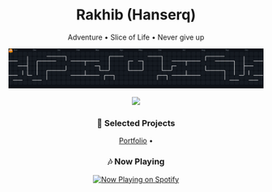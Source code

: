 <h1 align="center">Rakhib (Hanserq)</h1>
<p align="center">Adventure • Slice of Life • Never give up</p>

<!-- Pac-Man animated contribution graph (auto-updates) -->
<p align="center">
  <picture>
    <source media="(prefers-color-scheme: dark)" srcset="https://raw.githubusercontent.com/Hanserq/Hanserq/output/pacman-contribution-graph-dark.svg">
    <source media="(prefers-color-scheme: light)" srcset="https://raw.githubusercontent.com/Hanserq/Hanserq/output/pacman-contribution-graph.svg">
    <img alt="Pac-Man contribution graph" src="https://raw.githubusercontent.com/Hanserq/Hanserq/output/pacman-contribution-graph-dark.svg">
  </picture>
</p>

<!-- Streak stats (clean) -->
<p align="center">
  <img height="135" src="https://streak-stats.demolab.com?user=Hanserq&hide_longest_streak=true&mode=weekly&card_width=360&background=00000000"/>
</p>


<!-- Featured Work -->
<h3 align="center">🚀 Selected Projects</h3>
<p align="center">
  <a href="https://github.com/Hanserq/Hanserq.github.io">Portfolio</a> •
</p>

<!-- Spotify Now Playing -->
<h3 align="center">🎶 Now Playing</h3>
<p align="center">
  <a href="https://open.spotify.com/user/86m12v5228197e453dcvh8wte">
    <img src="https://spotify-github-profile.vercel.app/api/view?uid=86m12v5228197e453dcvh8wte&cover_image=true&theme=novatorem&show_offline=true&background_color=0d1117&interchange=false" height="120" alt="Now Playing on Spotify"/>
  </a>
</p>
